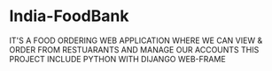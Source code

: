 # India-FoodBank
IT'S A FOOD ORDERING WEB APPLICATION WHERE WE CAN VIEW & ORDER FROM RESTUARANTS AND MANAGE OUR ACCOUNTS
THIS PROJECT INCLUDE PYTHON WITH DIJANGO WEB-FRAME
